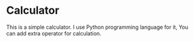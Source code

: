# Calculator
This is a simple calculator. I use Python programming language for it, You can add extra operator for calculation.
